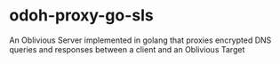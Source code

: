 # odoh-proxy-go-sls
An Oblivious Server implemented in golang that proxies encrypted DNS queries and responses between a client and an Oblivious Target
